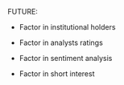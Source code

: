 FUTURE:

* Factor in institutional holders

* Factor in analysts ratings

* Factor in sentiment analysis

* Factor in short interest